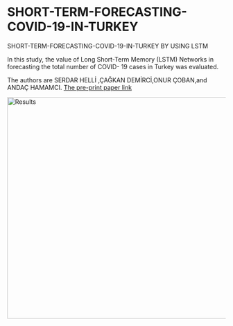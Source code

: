 # SHORT-TERM-FORECASTING-COVID-19-IN-TURKEY
SHORT-TERM-FORECASTING-COVID-19-IN-TURKEY BY USING LSTM

In this study, the value of Long Short-Term Memory (LSTM) Networks in forecasting the total number of COVID-
19 cases in Turkey was evaluated.

The authors  are SERDAR HELLİ ,ÇAĞKAN DEMİRCİ,ONUR ÇOBAN,and ANDAÇ HAMAMCI.
[The pre-print paper link](https://arxiv.org/abs/1309.2413)


<img src="https://github.com/SerdarHelli/SHORT-TERM-FORECASTING-COVID-19-IN-TURKEY/blob/master/Figures/modelsandu2.jpeg" alt="Results" width="512" height="512">
